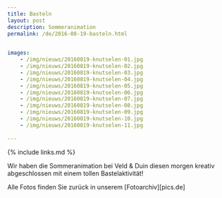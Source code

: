 ```yaml
---
title: Basteln
layout: post
description: Sommeranimation
permalink: /de/2016-08-19-basteln.html

    
images: 
    - /img/nieuws/20160819-knutselen-01.jpg
    - /img/nieuws/20160819-knutselen-02.jpg
    - /img/nieuws/20160819-knutselen-03.jpg
    - /img/nieuws/20160819-knutselen-04.jpg
    - /img/nieuws/20160819-knutselen-05.jpg
    - /img/nieuws/20160819-knutselen-06.jpg
    - /img/nieuws/20160819-knutselen-07.jpg
    - /img/nieuws/20160819-knutselen-08.jpg
    - /img/nieuws/20160819-knutselen-09.jpg
    - /img/nieuws/20160819-knutselen-10.jpg
    - /img/nieuws/20160819-knutselen-11.jpg
    
---
```


{% include links.md %}

Wir haben die Sommeranimation bei Veld & Duin diesen morgen kreativ abgeschlossen mit einem tollen Bastelaktivität!

Alle Fotos finden Sie zurück in unserem [Fotoarchiv][pics.de]

